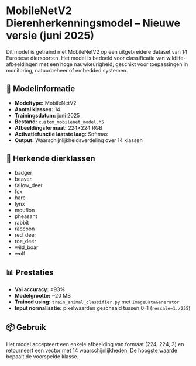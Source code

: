 # MobileNetV2 Dierenherkenningsmodel – Nieuwe versie (juni 2025)

Dit model is getraind met MobileNetV2 op een uitgebreidere dataset van 14 Europese diersoorten. Het model is bedoeld voor classificatie van wildlife-afbeeldingen met een hoge nauwkeurigheid, geschikt voor toepassingen in monitoring, natuurbeheer of embedded systemen.

## 📁 Modelinformatie

- **Modeltype:** MobileNetV2
- **Aantal klassen:** 14
- **Trainingsdatum:** juni 2025
- **Bestand:** `custom_mobilenet_model.h5`
- **Afbeeldingsformaat:** 224×224 RGB
- **Activatiefunctie laatste laag:** Softmax
- **Output:** Waarschijnlijkheidsverdeling over 14 klassen

## 🧠 Herkende dierklassen

- badger  
- beaver  
- fallow_deer  
- fox  
- hare  
- lynx  
- mouflon  
- pheasant  
- rabbit  
- raccoon  
- red_deer  
- roe_deer  
- wild_boar  
- wolf

## 📊 Prestaties

- **Val accuracy:** ±93%
- **Modelgrootte:** ~20 MB
- **Trained using:** `train_animal_classifier.py` met `ImageDataGenerator`
- **Input normalisatie:** pixelwaarden geschaald tussen 0–1 (`rescale=1./255`)

## 📦 Gebruik

Het model accepteert een enkele afbeelding van formaat (224, 224, 3) en retourneert een vector met 14 waarschijnlijkheden. De hoogste waarde bepaalt de voorspelde klasse.